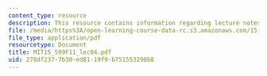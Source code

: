 ```yaml
---
content_type: resource
description: This resource contains information regarding lecture notes.
file: /media/https%3A/open-learning-course-data-rc.s3.amazonaws.com/15-599-workshop-in-it-collaborative-innovation-networks-fall-2011/278df2377b30ed8119f9b751553298b8_MIT15_599F11_lec04.pdf
file_type: application/pdf
resourcetype: Document
title: MIT15_599F11_lec04.pdf
uid: 278df237-7b30-ed81-19f9-b751553298b8
---
```

